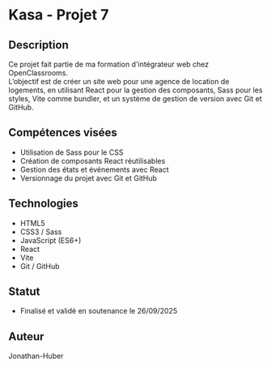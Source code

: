 # Kasa - Projet 7

## Description

Ce projet fait partie de ma formation d'intégrateur web chez OpenClassrooms.  
L’objectif est de créer un site web pour une agence de location de logements, en utilisant React pour la gestion des composants, Sass pour les styles, Vite comme bundler, et un système de gestion de version avec Git et GitHub.

## Compétences visées

- Utilisation de Sass pour le CSS
- Création de composants React réutilisables
- Gestion des états et événements avec React
- Versionnage du projet avec Git et GitHub

## Technologies

- HTML5
- CSS3 / Sass
- JavaScript (ES6+)
- React
- Vite
- Git / GitHub

## Statut

- Finalisé et validé en soutenance le 26/09/2025

## Auteur

Jonathan-Huber
